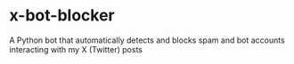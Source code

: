 # x-bot-blocker
A Python bot that automatically detects and blocks spam and bot accounts interacting with my X (Twitter) posts
